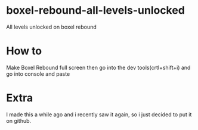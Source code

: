 # boxel-rebound-all-levels-unlocked
All levels unlocked on boxel rebound
# How to
Make Boxel Rebound full screen then go into the dev tools(crtl+shift+i) and go into console and paste 
# Extra
I made this a while ago and i recently saw it again, so i just decided to put it on github.
